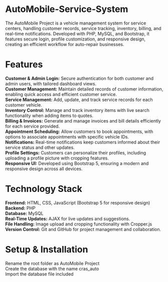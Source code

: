 # AutoMobile-Service-System
The AutoMobile Project is a vehicle management system for service centers, handling customer records, service tracking, inventory, billing, and real-time notifications. Developed with PHP, MySQL, and Bootstrap, it features secure login, profile customization, and responsive design, creating an efficient workflow for auto-repair businesses.

# Features
**Customer & Admin Login:** Secure authentication for both customer and admin users, with tailored dashboard views.<br>
**Customer Management:** Maintain detailed records of customer information, enabling quick access and efficient customer service.<br>
**Service Management:** Add, update, and track service records for each customer vehicle.<br>
**Inventory Control:** Manage and track inventory items with live search functionality when adding items to quotes.<br>
**Billing & Invoices:** Generate and manage invoices and bill details efficiently for each service provided.<br>
**Appointment Scheduling:** Allow customers to book appointments, with options to associate appointments with specific vehicle IDs.<br>
**Notifications:** Real-time notifications keep customers informed about their service status and other updates.<br>
**Profile Settings:** Customers can personalize their profiles, including uploading a profile picture with cropping features.<br>
**Responsive UI:** Developed using Bootstrap 5, ensuring a modern and responsive design across all devices.<br>

# Technology Stack
**Frontend:**   HTML, CSS, JavaScript (Bootstrap 5 for responsive design)<br>
**Backend:**   PHP<br>
**Database:**   MySQL<br>
**Real-Time Updates:**   AJAX for live updates and suggestions.<br>
**File Handling:**   Image upload and cropping functionality with Cropper.js<br>
**Version Control:**   Git and GitHub for project management and collaboration.<br>

# Setup & Installation
Rename the root folder as AutoMobile Project<br>
Create the database with the name cras_auto<br>
Import the database file included<br>
